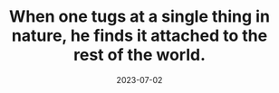 ---
title: "When one tugs at a single thing in nature, he finds it attached to the rest of the world."
cc-type: quote
attribution: John Miur
#
# date page was updated, not date of the original quote:
date: 2023-07-02
related:
  - Quinn's Bench near Swamp Creek
tags:
  - quote
  - John Miur
---